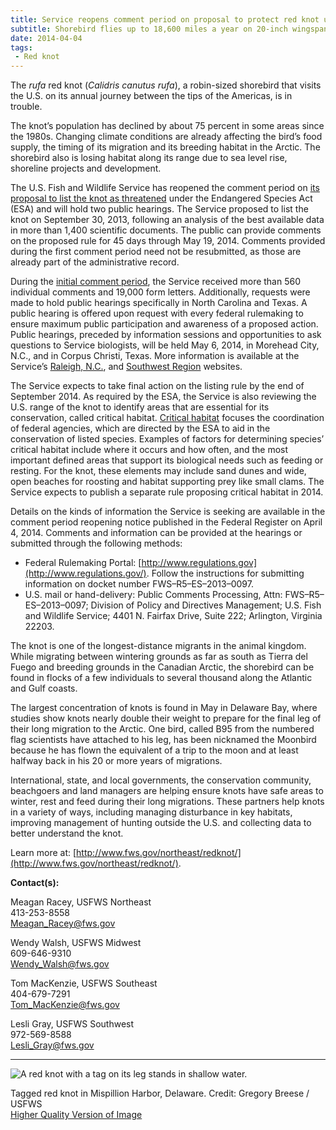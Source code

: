 ```yaml
---
title: Service reopens comment period on proposal to protect red knot under Endangered Species Act
subtitle: Shorebird flies up to 18,600 miles a year on 20-inch wingspan
date: 2014-04-04
tags:
 - Red knot
---
```



The _rufa_ red knot (<em>Calidris canutus rufa</em>), a robin-sized shorebird that visits the U.S. on its annual journey between the tips of the Americas, is in trouble.

The knot’s population has declined by about 75 percent in some areas since the 1980s. Changing climate conditions are already affecting the bird’s food supply, the timing of its migration and its breeding habitat in the Arctic. The shorebird also is losing habitat along its range due to sea level rise, shoreline projects and development.

The U.S. Fish and Wildlife Service has reopened the comment period on [its proposal to list the knot as threatened](http://www.fws.gov/news/ShowNews.cfm?ID=60042DE0-FB9E-C978-063157265CB076C1) under the Endangered Species Act (ESA) and will hold two public hearings. The Service proposed to list the knot on September 30, 2013, following an analysis of the best available data in more than 1,400 scientific documents. The public can provide comments on the proposed rule for 45 days through May 19, 2014\. Comments provided during the first comment period need not be resubmitted, as those are already part of the administrative record.  

During the [initial comment period](http://www.regulations.gov/#!docketBrowser;rpp=25;po=0;D=FWS-R5-ES-2013-0097;dct=PS), the Service received more than 560 individual comments and 19,000 form letters. Additionally, requests were made to hold public hearings specifically in North Carolina and Texas. A public hearing is offered upon request with every federal rulemaking to ensure maximum public participation and awareness of a proposed action. Public hearings, preceded by information sessions and opportunities to ask questions to Service biologists, will be held May 6, 2014, in Morehead City, N.C., and in Corpus Christi, Texas. More information is available at the Service’s [Raleigh, N.C.](http://www.fws.gov/raleigh/), and [Southwest Region](http://www.fws.gov/southwest/) websites.

The Service expects to take final action on the listing rule by the end of September 2014\. As required by the ESA, the Service is also reviewing the U.S. range of the knot to identify areas that are essential for its conservation, called critical habitat. [Critical habitat](https://www.fws.gov/midwest/Endangered/saving/CriticalHabitatFactSheet.html) focuses the coordination of federal agencies, which are directed by the ESA to aid in the conservation of listed species. Examples of factors for determining species’ critical habitat include where it occurs and how often, and the most important defined areas that support its biological needs such as feeding or resting. For the knot, these elements may include sand dunes and wide, open beaches for roosting and habitat supporting prey like small clams. The Service expects to publish a separate rule proposing critical habitat in 2014.

Details on the kinds of information the Service is seeking are available in the comment period reopening notice published in the Federal Register on April 4, 2014\. Comments and information can be provided at the hearings or submitted through the following methods:

*   Federal Rulemaking Portal: [http://www.regulations.gov](http://www.regulations.gov/). Follow the instructions for submitting information on docket number FWS–R5–ES–2013–0097.
*   U.S. mail or hand-delivery: Public Comments Processing, Attn: FWS–R5–ES–2013–0097; Division of Policy and Directives Management; U.S. Fish and Wildlife Service; 4401 N. Fairfax Drive, Suite 222; Arlington, Virginia 22203.

The knot is one of the longest-distance migrants in the animal kingdom. While migrating between wintering grounds as far as south as Tierra del Fuego and breeding grounds in the Canadian Arctic, the shorebird can be found in flocks of a few individuals to several thousand along the Atlantic and Gulf coasts.

The largest concentration of knots is found in May in Delaware Bay, where studies show knots nearly double their weight to prepare for the final leg of their long migration to the Arctic. One bird, called B95 from the numbered flag scientists have attached to his leg, has been nicknamed the Moonbird because he has flown the equivalent of a trip to the moon and at least halfway back in his 20 or more years of migrations.

International, state, and local governments, the conservation community, beachgoers and land managers are helping ensure knots have safe areas to winter, rest and feed during their long migrations. These partners help knots in a variety of ways, including managing disturbance in key habitats, improving management of hunting outside the U.S. and collecting data to better understand the knot.

Learn more at: [http://www.fws.gov/northeast/redknot/](http://www.fws.gov/northeast/redknot/).

**Contact(s):**  

Meagan Racey, USFWS Northeast  
413-253-8558  
[Meagan_Racey@fws.gov](mailto:Meagan_Racey@fws.gov)

Wendy Walsh, USFWS Midwest  
609-646-9310  
[Wendy_Walsh@fws.gov](mailto:Wendy_Walsh@fws.gov)

Tom MacKenzie, USFWS Southeast  
404-679-7291  
[Tom_MacKenzie@fws.gov](mailto:Tom_MacKenzie@fws.gov)

Lesli Gray, USFWS Southwest  
972-569-8588  
[Lesli_Gray@fws.gov](mailto:Lesli_Gray@fws.gov)

* * *

![A red knot with a tag on its leg stands in shallow water.](images/newsUploads/newsThumbs/newsImageThumb167B78C4-A17F-B35E-EE23927CF379E4E1.jpg)

Tagged red knot in Mispillion Harbor, Delaware. Credit: Gregory Breese / USFWS  
[Higher Quality Version of Image](https://flic.kr/p/79wtdr)
